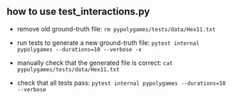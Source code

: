 
## how to use test_interactions.py

- remove old ground-truth file: `rm pypolygames/tests/data/Hex11.txt`

- run tests to generate a new ground-truth file: `pytest internal pypolygames --durations=10 --verbose -x`

- manually check that the generated file is correct: `cat pypolygames/tests/data/Hex11.txt`

- check that all tests pass: `pytest internal pypolygames --durations=10 --verbose`

